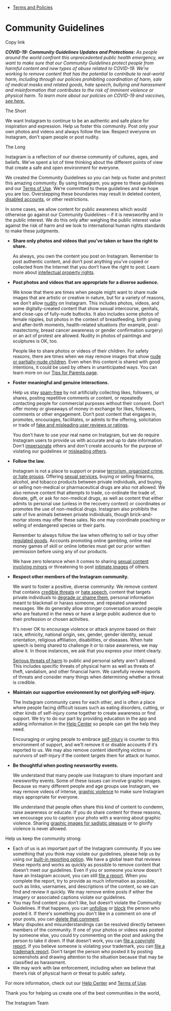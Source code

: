 *   [Terms and Policies](https://help.instagram.com/1417489251945243/?helpref=breadcrumb)

Community Guidelines
====================

Copy link

_**COVID-19: Community Guidelines Updates and Protections:** As people around the world confront this unprecedented public health emergency, we want to make sure that our Community Guidelines protect people from harmful content and new types of abuse related to COVID-19. We’re working to remove content that has the potential to contribute to real-world harm, including through our policies prohibiting coordination of harm, sale of medical masks and related goods, hate speech, bullying and harassment and misinformation that contributes to the risk of imminent violence or physical harm. To learn more about our policies on COVID-19 and vaccines, [see here.](https://help.instagram.com/697825587576762?helpref=faq_content)_

The Short

We want Instagram to continue to be an authentic and safe place for inspiration and expression. Help us foster this community. Post only your own photos and videos and always follow the law. Respect everyone on Instagram, don’t spam people or post nudity.

The Long

Instagram is a reflection of our diverse community of cultures, ages, and beliefs. We’ve spent a lot of time thinking about the different points of view that create a safe and open environment for everyone.

We created the Community Guidelines so you can help us foster and protect this amazing community. By using Instagram, you agree to these guidelines and our [Terms of Use](https://www.instagram.com/legal/terms). We’re committed to these guidelines and we hope you are too. Overstepping these boundaries may result in deleted content, [disabled accounts](https://help.instagram.com/366993040048856?helpref=faq_content), or other restrictions.

In some cases, we allow content for public awareness which would otherwise go against our Community Guidelines – if it is newsworthy and in the public interest. We do this only after weighing the public interest value against the risk of harm and we look to international human rights standards to make these judgments.

*   **Share only photos and videos that you’ve taken or have the right to share.**
    
    As always, you own the content you post on Instagram. Remember to post authentic content, and don’t post anything you’ve copied or collected from the Internet that you don’t have the right to post. Learn more about [intellectual property rights](https://help.instagram.com/126382350847838?helpref=faq_content).
    
*   **Post photos and videos that are appropriate for a diverse audience.**
    
    We know that there are times when people might want to share nude images that are artistic or creative in nature, but for a variety of reasons, we don’t allow [nudity](https://l.instagram.com/?u=https%3A%2F%2Fwww.facebook.com%2Fcommunitystandards%2Fadult_nudity_sexual_activity&e=AT2nK5p0eIfP288yyNqHAzOyCFr5PAnsMt4UNJrhcnTB7Ez08w681ttc4QGJXRXWeZcQUpWtV8uDNrwuTeZkzBnjoJQ2NPgBcxWWzuKsSSFnhrb0v1uIHshlGjGGlpydC4vfO20Wo74N_ec4COghtg) on Instagram. This includes photos, videos, and some digitally-created content that show sexual intercourse, genitals, and close-ups of fully-nude buttocks. It also includes some photos of female nipples, but photos in the context of breastfeeding, birth giving and after-birth moments, health-related situations (for example, post-mastectomy, breast cancer awareness or gender confirmation surgery) or an act of protest are allowed. Nudity in photos of paintings and sculptures is OK, too.
    
    People like to share photos or videos of their children. For safety reasons, there are times when we may remove images that show [nude or partially-nude children](https://l.instagram.com/?u=https%3A%2F%2Fwww.facebook.com%2Fcommunitystandards%2Fchild_nudity_sexual_exploitation&e=AT2nK5p0eIfP288yyNqHAzOyCFr5PAnsMt4UNJrhcnTB7Ez08w681ttc4QGJXRXWeZcQUpWtV8uDNrwuTeZkzBnjoJQ2NPgBcxWWzuKsSSFnhrb0v1uIHshlGjGGlpydC4vfO20Wo74N_ec4COghtg). Even when this content is shared with good intentions, it could be used by others in unanticipated ways. You can learn more on our [Tips for Parents page](https://help.instagram.com/154475974694511/?helpref=faq_content).
    
*   **Foster meaningful and genuine interactions.**
    
    Help us stay [spam-free](https://l.instagram.com/?u=https%3A%2F%2Fwww.facebook.com%2Fcommunitystandards%2Fspam&e=AT2nK5p0eIfP288yyNqHAzOyCFr5PAnsMt4UNJrhcnTB7Ez08w681ttc4QGJXRXWeZcQUpWtV8uDNrwuTeZkzBnjoJQ2NPgBcxWWzuKsSSFnhrb0v1uIHshlGjGGlpydC4vfO20Wo74N_ec4COghtg) by not artificially collecting likes, followers, or shares, posting repetitive comments or content, or repeatedly contacting people for commercial purposes without their consent. Don’t offer money or giveaways of money in exchange for likes, followers, comments or other engagement. Don’t post content that engages in, promotes, encourages, facilitates, or admits to the offering, solicitation or trade of [fake and misleading user reviews or ratings](https://l.instagram.com/?u=https%3A%2F%2Fwww.facebook.com%2Fcommunitystandards%2Ffraud_deception&e=AT2nK5p0eIfP288yyNqHAzOyCFr5PAnsMt4UNJrhcnTB7Ez08w681ttc4QGJXRXWeZcQUpWtV8uDNrwuTeZkzBnjoJQ2NPgBcxWWzuKsSSFnhrb0v1uIHshlGjGGlpydC4vfO20Wo74N_ec4COghtg).
    
    You don’t have to use your real name on Instagram, but we do require Instagram users to provide us with accurate and up to date information. Don't [impersonate](https://l.instagram.com/?u=https%3A%2F%2Fwww.facebook.com%2Fcommunitystandards%2Fmisrepresentation&e=AT2nK5p0eIfP288yyNqHAzOyCFr5PAnsMt4UNJrhcnTB7Ez08w681ttc4QGJXRXWeZcQUpWtV8uDNrwuTeZkzBnjoJQ2NPgBcxWWzuKsSSFnhrb0v1uIHshlGjGGlpydC4vfO20Wo74N_ec4COghtg) others and don't create accounts for the purpose of violating our guidelines or [misleading others](https://l.instagram.com/?u=https%3A%2F%2Ftransparency.fb.com%2Fpolicies%2Fcommunity-standards%2Finauthentic-behavior%2F&e=AT2nK5p0eIfP288yyNqHAzOyCFr5PAnsMt4UNJrhcnTB7Ez08w681ttc4QGJXRXWeZcQUpWtV8uDNrwuTeZkzBnjoJQ2NPgBcxWWzuKsSSFnhrb0v1uIHshlGjGGlpydC4vfO20Wo74N_ec4COghtg).
    
*   **Follow the law.**
    
    Instagram is not a place to support or praise [terrorism, organized crime, or hate groups](https://l.instagram.com/?u=https%3A%2F%2Fwww.facebook.com%2Fcommunitystandards%2Fdangerous_individuals_organizations&e=AT2nK5p0eIfP288yyNqHAzOyCFr5PAnsMt4UNJrhcnTB7Ez08w681ttc4QGJXRXWeZcQUpWtV8uDNrwuTeZkzBnjoJQ2NPgBcxWWzuKsSSFnhrb0v1uIHshlGjGGlpydC4vfO20Wo74N_ec4COghtg). Offering [sexual services](https://l.instagram.com/?u=https%3A%2F%2Fwww.facebook.com%2Fcommunitystandards%2Fsexual_solicitation&e=AT2nK5p0eIfP288yyNqHAzOyCFr5PAnsMt4UNJrhcnTB7Ez08w681ttc4QGJXRXWeZcQUpWtV8uDNrwuTeZkzBnjoJQ2NPgBcxWWzuKsSSFnhrb0v1uIHshlGjGGlpydC4vfO20Wo74N_ec4COghtg), buying or selling firearms, alcohol, and tobacco products between private individuals, and buying or selling non-medical or pharmaceutical drugs are also not allowed. We also remove content that attempts to trade, co-ordinate the trade of, donate, gift, or ask for non-medical drugs, as well as content that either admits to personal use (unless in the recovery context) or coordinates or promotes the use of non-medical drugs. Instagram also prohibits the sale of live animals between private individuals, though brick-and-mortar stores may offer these sales. No one may coordinate poaching or selling of endangered species or their parts.
    
    Remember to always follow the law when offering to sell or buy other [regulated goods](https://l.instagram.com/?u=https%3A%2F%2Fwww.facebook.com%2Fcommunitystandards%2Fregulated_goods&e=AT2nK5p0eIfP288yyNqHAzOyCFr5PAnsMt4UNJrhcnTB7Ez08w681ttc4QGJXRXWeZcQUpWtV8uDNrwuTeZkzBnjoJQ2NPgBcxWWzuKsSSFnhrb0v1uIHshlGjGGlpydC4vfO20Wo74N_ec4COghtg). Accounts promoting online gambling, online real money games of skill or online lotteries must get our prior written permission before using any of our products.
    
    We have zero tolerance when it comes to sharing [sexual content involving minors](https://l.instagram.com/?u=https%3A%2F%2Fwww.facebook.com%2Fcommunitystandards%2Fchild_nudity_sexual_exploitation&e=AT2nK5p0eIfP288yyNqHAzOyCFr5PAnsMt4UNJrhcnTB7Ez08w681ttc4QGJXRXWeZcQUpWtV8uDNrwuTeZkzBnjoJQ2NPgBcxWWzuKsSSFnhrb0v1uIHshlGjGGlpydC4vfO20Wo74N_ec4COghtg) or threatening to post [intimate images](https://l.instagram.com/?u=https%3A%2F%2Fwww.facebook.com%2Fcommunitystandards%2Fsexual_exploitation_adults&e=AT2nK5p0eIfP288yyNqHAzOyCFr5PAnsMt4UNJrhcnTB7Ez08w681ttc4QGJXRXWeZcQUpWtV8uDNrwuTeZkzBnjoJQ2NPgBcxWWzuKsSSFnhrb0v1uIHshlGjGGlpydC4vfO20Wo74N_ec4COghtg) of others.
    
*   **Respect other members of the Instagram community.**
    
    We want to foster a positive, diverse community. We remove content that contains [credible threats](https://l.instagram.com/?u=https%3A%2F%2Fwww.facebook.com%2Fcommunitystandards%2Fcredible_violence&e=AT2nK5p0eIfP288yyNqHAzOyCFr5PAnsMt4UNJrhcnTB7Ez08w681ttc4QGJXRXWeZcQUpWtV8uDNrwuTeZkzBnjoJQ2NPgBcxWWzuKsSSFnhrb0v1uIHshlGjGGlpydC4vfO20Wo74N_ec4COghtg) or [hate speech](https://l.instagram.com/?u=https%3A%2F%2Fwww.facebook.com%2Fcommunitystandards%2Fhate_speech&e=AT2nK5p0eIfP288yyNqHAzOyCFr5PAnsMt4UNJrhcnTB7Ez08w681ttc4QGJXRXWeZcQUpWtV8uDNrwuTeZkzBnjoJQ2NPgBcxWWzuKsSSFnhrb0v1uIHshlGjGGlpydC4vfO20Wo74N_ec4COghtg), content that targets private individuals to [degrade or shame them](https://l.instagram.com/?u=https%3A%2F%2Fwww.facebook.com%2Fcommunitystandards%2Fbullying&e=AT2nK5p0eIfP288yyNqHAzOyCFr5PAnsMt4UNJrhcnTB7Ez08w681ttc4QGJXRXWeZcQUpWtV8uDNrwuTeZkzBnjoJQ2NPgBcxWWzuKsSSFnhrb0v1uIHshlGjGGlpydC4vfO20Wo74N_ec4COghtg), personal information meant to blackmail or harass someone, and repeated unwanted messages. We do generally allow stronger conversation around people who are featured in the news or have a large public audience due to their profession or chosen activities.
    
    It's never OK to encourage violence or attack anyone based on their race, ethnicity, national origin, sex, gender, gender identity, sexual orientation, religious affiliation, disabilities, or diseases. When hate speech is being shared to challenge it or to raise awareness, we may allow it. In those instances, we ask that you express your intent clearly.
    
    [Serious threats of harm](https://l.instagram.com/?u=https%3A%2F%2Fwww.facebook.com%2Fcommunitystandards%2Fcredible_violence&e=AT2nK5p0eIfP288yyNqHAzOyCFr5PAnsMt4UNJrhcnTB7Ez08w681ttc4QGJXRXWeZcQUpWtV8uDNrwuTeZkzBnjoJQ2NPgBcxWWzuKsSSFnhrb0v1uIHshlGjGGlpydC4vfO20Wo74N_ec4COghtg) to public and personal safety aren't allowed. This includes specific threats of physical harm as well as threats of theft, vandalism, and other financial harm. We carefully review reports of threats and consider many things when determining whether a threat is credible.
    
*   **Maintain our supportive environment by not glorifying self-injury.**
    
    The Instagram community cares for each other, and is often a place where people facing difficult issues such as eating disorders, cutting, or other kinds of self-injury come together to create awareness or find support. We try to do our part by providing education in the app and adding information in the [Help Center](https://help.instagram.com/) so people can get the help they need.
    
    Encouraging or urging people to embrace [self-injury](https://l.instagram.com/?u=https%3A%2F%2Fwww.facebook.com%2Fcommunitystandards%2Fsuicide_self_injury_violence&e=AT2nK5p0eIfP288yyNqHAzOyCFr5PAnsMt4UNJrhcnTB7Ez08w681ttc4QGJXRXWeZcQUpWtV8uDNrwuTeZkzBnjoJQ2NPgBcxWWzuKsSSFnhrb0v1uIHshlGjGGlpydC4vfO20Wo74N_ec4COghtg) is counter to this environment of support, and we’ll remove it or disable accounts if it’s reported to us. We may also remove content identifying victims or survivors of self-injury if the content targets them for attack or humor.
    
*   **Be thoughtful when posting newsworthy events.**
    
    We understand that many people use Instagram to share important and newsworthy events. Some of these issues can involve graphic images. Because so many different people and age groups use Instagram, we may remove videos of intense, [graphic violence](https://l.instagram.com/?u=https%3A%2F%2Fwww.facebook.com%2Fcommunitystandards%2Fgraphic_violence&e=AT2nK5p0eIfP288yyNqHAzOyCFr5PAnsMt4UNJrhcnTB7Ez08w681ttc4QGJXRXWeZcQUpWtV8uDNrwuTeZkzBnjoJQ2NPgBcxWWzuKsSSFnhrb0v1uIHshlGjGGlpydC4vfO20Wo74N_ec4COghtg) to make sure Instagram stays appropriate for everyone.
    
    We understand that people often share this kind of content to condemn, raise awareness or educate. If you do share content for these reasons, we encourage you to caption your photo with a warning about graphic violence. Sharing [graphic images for sadistic pleasure](https://l.instagram.com/?u=https%3A%2F%2Fwww.facebook.com%2Fcommunitystandards%2Fcruel_insensitive&e=AT2nK5p0eIfP288yyNqHAzOyCFr5PAnsMt4UNJrhcnTB7Ez08w681ttc4QGJXRXWeZcQUpWtV8uDNrwuTeZkzBnjoJQ2NPgBcxWWzuKsSSFnhrb0v1uIHshlGjGGlpydC4vfO20Wo74N_ec4COghtg) or to glorify violence is never allowed.
    

Help us keep the community strong:

*   Each of us is an important part of the Instagram community. If you see something that you think may violate our guidelines, please help us by using our [built-in reporting option](https://help.instagram.com/165828726894770?helpref=faq_content). We have a global team that reviews these reports and works as quickly as possible to remove content that doesn’t meet our guidelines. Even if you or someone you know doesn’t have an Instagram account, you can still [file a report](https://help.instagram.com/contact/383679321740945). When you complete the report, try to provide as much information as possible, such as links, usernames, and descriptions of the content, so we can find and review it quickly. We may remove entire posts if either the imagery or associated captions violate our guidelines.
*   You may find content you don’t like, but doesn’t violate the Community Guidelines. If that happens, you can [unfollow](https://help.instagram.com/286340048138725?helpref=faq_content) or [block](https://help.instagram.com/426700567389543/?helpref=faq_content) the person who posted it. If there's something you don't like in a comment on one of your posts, you can [delete that comment](https://help.instagram.com/289098941190483?helpref=faq_content).
*   Many disputes and misunderstandings can be resolved directly between members of the community. If one of your photos or videos was posted by someone else, you could try commenting on the post and asking the person to take it down. If that doesn’t work, you can [file a copyright report](https://help.instagram.com/126382350847838?helpref=faq_content). If you believe someone is violating your trademark, you can [file a trademark report](https://help.instagram.com/222826637847963?helpref=faq_content). Don't target the person who posted it by posting screenshots and drawing attention to the situation because that may be classified as harassment.
*   We may work with law enforcement, including when we believe that there’s risk of physical harm or threat to public safety.

For more information, check out our [Help Center](https://help.instagram.com/) and [Terms of Use](https://l.instagram.com/?u=http%3A%2F%2Finstagram.com%2Flegal%2Fterms%2F%23&e=AT2nK5p0eIfP288yyNqHAzOyCFr5PAnsMt4UNJrhcnTB7Ez08w681ttc4QGJXRXWeZcQUpWtV8uDNrwuTeZkzBnjoJQ2NPgBcxWWzuKsSSFnhrb0v1uIHshlGjGGlpydC4vfO20Wo74N_ec4COghtg).

Thank you for helping us create one of the best communities in the world,

The Instagram Team